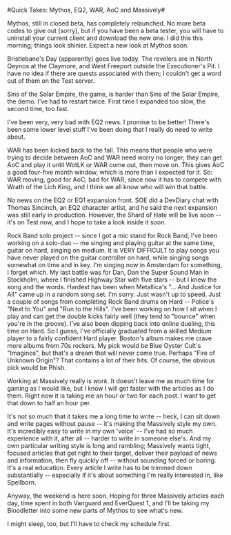 #Quick Takes: Mythos, EQ2, WAR, AoC and Massively#

Mythos, still in closed beta, has completely relaunched. No more beta codes to give out (sorry), but if you have been a beta tester, you will have to uninstall your current client and download the new one. I did this this morning; things look shinier. Expect a new look at Mythos soon.

Bristlebane's Day (apparently) goes live today. The revelers are in North Qeynos at the Claymore, and West Freeport outside the Executioner's Pit. I have no idea if there are quests associated with them; I couldn't get a word out of them on the Test server.

Sins of the Solar Empire, the game, is harder than Sins of the Solar Empire, the demo. I've had to restart twice. First time I expanded too slow, the second time, too fast.

I've been very, very bad with EQ2 news. I promise to be better! There's been some lower level stuff I've been doing that I really do need to write about.

WAR has been kicked back to the fall. This means that people who were trying to decide between AoC and WAR need worry no longer; they can get AoC and play it until WotLK or WAR come out, then move on. This gives AoC a good four-five month window, which is more than I expected for it. So: WAR moving, good for AoC, bad for WAR, since now it has to compete with Wrath of the Lich King, and I think we all know who will win that battle.

No news on the EQ2 or EQ1 expansion front. SOE did a DevDiary chat with Thomas Sincinch, an EQ2 character artist, and he said the next expansion was still early in production. However, the Shard of Hate will be live soon -- it's on Test now, and I hope to take a look inside it soon.

Rock Band solo project -- since I got a mic stand for Rock Band, I've been working on a solo-duo -- me singing and playing guitar at the same time, guitar on hard, singing on medium. It is VERY DIFFICULT to play songs you have never played on the guitar controller on hard, while singing songs somewhat on time and in key. I'm singing now in Amsterdam for something, I forget which. My last battle was for Dan, Dan the Super Sound Man in Stockholm, where I finished Highway Star with five stars -- but I knew the song and the words. Hardest has been when Metallica's "... And Justice for All" came up in a random song set. I'm sorry. Just wasn't up to speed. Just a couple of songs from completing Rock Band drums on Hard -- Police's "Next to You" and "Run to the Hills". I've been working on how I sit when I play and can get the double kicks fairly well (they tend to "bounce" when you're in the groove). I've also been dipping back into online dueling, this time on Hard. So I guess, I've officially graduated from a skilled Medium player to a fairly confident Hard player. Boston's album makes me crave more albums from 70s rockers. My pick would be Blue Oyster Cult's "Imaginos", but that's a dream that will never come true. Perhaps "Fire of Unknown Origin"? That contains a lot of their hits. Of course, the obvious pick would be Phish.

Working at Massively really is *work*. It doesn't leave me as much time for gaming as I would like, but I know I will get faster with the articles as I do them. Right now it is taking me an hour or two for each post. I want to get that down to half an hour per.

It's not so much that it takes me a long time to write -- heck, I can sit down and write pages without pause -- it's making the Massively style my own. It's incredibly easy to write in my own 'voice' -- I've had so much experience with it, after all -- harder to write in someone else's. And my own particular writing style is long and rambling; Massively wants tight, focused articles that get right to their target, deliver their payload of news and information, then fly quickly off -- without sounding forced or boring. It's a real education. Every article I write has to be trimmed down substantially -- especially if it's about something I'm really interested in, like Spellborn.

Anyway, the weekend is here soon. Hoping for three Massively articles each day, time spent in both Vanguard and EverQuest 1, and I'll be taking my Bloodletter into some new parts of Mythos to see what's new.

I might sleep, too, but I'll have to check my schedule first.

